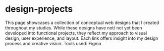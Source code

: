 # design-projects

This page showcases a collection of conceptual web designs that I created throughout my studies. While these designs have not/ not yet been developed into functional projects, they reflect my approach to visual design, user experience, and layout. Each link offers insight into my design process and creative vision.  Tools used: Figma
